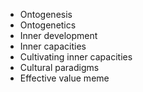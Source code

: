 - Ontogenesis
- Ontogenetics
- Inner development
- Inner capacities
- Cultivating inner capacities
- Cultural paradigms
- Effective value meme